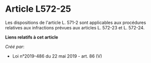 # Article L572-25

Les dispositions de l'article L. 571-2 sont applicables aux procédures relatives aux infractions prévues aux articles L.
572-23 et L. 572-24.

**Liens relatifs à cet article**

_Créé par_:

  - Loi n°2019-486 du 22 mai 2019 - art. 86 (V)
